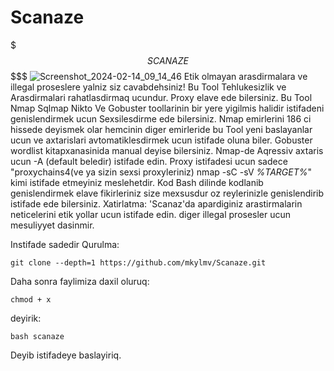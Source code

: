 # Scanaze
$$$$$$$$$$$ S C A N A Z E $$$$$$$$$$$$$
![Screenshot_2024-02-14_09_14_46](https://github.com/mkylmv/Scanaze/assets/142898692/c5485a3a-7544-4dd3-a905-90f0e0ca0406)
Etik olmayan arasdirmalara ve illegal proseslere yalniz siz cavabdehsiniz!
 Bu Tool Tehlukesizlik ve Arasdirmalari rahatlasdirmaq ucundur.
 Proxy elave ede bilersiniz.
 Bu Tool Nmap Sqlmap Nikto Ve Gobuster toollarinin bir yere yigilmis halidir 
istifadeni genislendirmek ucun Sexsilesdirme ede bilersiniz.
 Nmap emirlerini 186 ci hissede deyismek olar hemcinin diger 
emirleride bu Tool yeni baslayanlar ucun ve axtarislari avtomatiklesdirmek
ucun istifade oluna biler.
Gobuster wordlist kitapxanasinida manual deyise bilersiniz.
Nmap-de Aqressiv axtaris ucun -A (default beledir) istifade edin.
Proxy istifadesi ucun sadece
"proxychains4(ve ya sizin sexsi proxyleriniz) nmap -sC -sV *%TARGET%*" kimi istifade etmeyiniz meslehetdir.
 Kod Bash dilinde kodlanib genislendirmek elave fikirleriniz size mexsusdur
oz reylerinizle genislendirib istifade ede bilersiniz.
 Xatirlatma: 'Scanaz'da apardiginiz arastirmalarin neticelerini etik yollar ucun istifade edin.
diger illegal prosesler ucun mesuliyyet dasinmir.

Instifade sadedir 
Qurulma:

    git clone --depth=1 https://github.com/mkylmv/Scanaze.git

Daha sonra faylimiza daxil oluruq:

    chmod + x 

deyirik:

    bash scanaze 

Deyib istifadeye baslayiriq.
